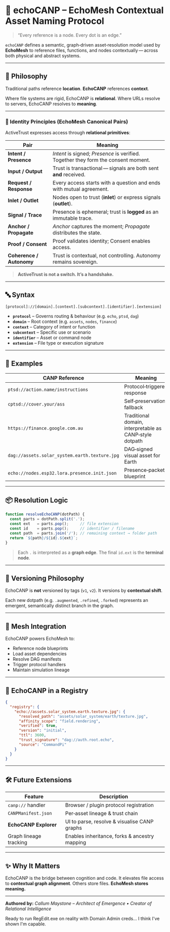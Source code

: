 # 📡 echoCANP – EchoMesh Contextual Asset Naming Protocol

> “Every reference is a node. Every dot is an edge.”

`echoCANP` defines a semantic, graph‑driven asset‑resolution model used by **EchoMesh** to reference files, functions, and nodes contextually — across both physical and abstract systems.

---

## 🧠 Philosophy

Traditional paths reference **location**.
**EchoCANP** references **context**.

Where file systems are rigid, EchoCANP is **relational**.
Where URLs resolve to servers, EchoCANP resolves to **meaning**.

---

### 🧠 Identity Principles (EchoMesh Canonical Pairs)

ActiveTrust expresses access through **relational primitives**:

| **Pair**                 | **Meaning**                                                                        |
| ------------------------ | ---------------------------------------------------------------------------------- |
| **Intent / Presence**    | *Intent* is signed; *Presence* is verified. Together they form the consent moment. |
| **Input / Output**       | Trust is transactional — signals are both sent **and** received.                   |
| **Request / Response**   | Every access starts with a question and ends with mutual agreement.                |
| **Inlet / Outlet**       | Nodes open to trust (**inlet**) or express signals (**outlet**).                   |
| **Signal / Trace**       | Presence is ephemeral; trust is **logged** as an immutable trace.                  |
| **Anchor / Propagate**   | *Anchor* captures the moment; *Propagate* distributes the state.                   |
| **Proof / Consent**      | Proof validates identity; Consent enables access.                                  |
| **Coherence / Autonomy** | Trust is contextual, not controlling. Autonomy remains sovereign.                  |

> **ActiveTrust is not a switch. It’s a handshake.**

---

## 🔤 Syntax

```
[protocol]://[domain].[context].[subcontext].[identifier].[extension]
```

* **`protocol`** – Governs routing & behaviour (e.g. `echo`, `ptsd`, `dag`)
* **`domain`** – Root context (e.g. `assets`, `nodes`, `finance`)
* **`context`** – Category of intent or function
* **`subcontext`** – Specific use or scenario
* **`identifier`** – Asset or command node
* **`extension`** – File type or execution signature

---

## 🧪 Examples

| CANP Reference                                | Meaning                                                 |
| --------------------------------------------- | ------------------------------------------------------- |
| `ptsd://action.name/instructions`             | Protocol‑triggered response                             |
| `cptsd://cover.your/ass`                      | Self‑preservation fallback                              |
| `https://finance.google.com.au`               | Traditional domain, interpretable as CANP‑style dotpath |
| `dag://assets.solar_system.earth.texture.jpg` | DAG‑signed visual asset for Earth                       |
| `echo://nodes.esp32.lora.presence.init.json`  | Presence‑packet blueprint                               |

---

## 📦 Resolution Logic

```js
function resolveEchoCANP(dotPath) {
  const parts = dotPath.split('.');
  const ext   = parts.pop();     // file extension
  const id    = parts.pop();     // identifier / filename
  const path  = parts.join('/'); // remaining context → folder path
  return `${path}/${id}.${ext}`;
}
```

> Each `.` is interpreted as a **graph edge**.
> The final `id.ext` is the **terminal node**.

---

## 🧬 Versioning Philosophy

EchoCANP is **not** versioned by tags (`v1`, `v2`).
It versions by **contextual shift**.

Each new dotpath (e.g. `.augmented`, `.refined`, `.forked`) represents an emergent, semantically distinct branch in the graph.

---

## 🧠 Mesh Integration

EchoCANP powers EchoMesh to:

* Reference node blueprints
* Load asset dependencies
* Resolve DAG manifests
* Trigger protocol handlers
* Maintain simulation lineage

---

## 🔐 EchoCANP in a Registry

```json
{
  "registry": {
    "echo://assets.solar_system.earth.texture.jpg": {
      "resolved_path": "assets/solar_system/earth/texture.jpg",
      "affinity_scope": "field.rendering",
      "verified": true,
      "version": "initial",
      "ttl": 3600,
      "trust_signature": "dag://auth.root.echo",
      "source": "CommandPi"
    }
  }
}
```

---

## 🛠 Future Extensions

| Feature                | Description                                   |
| ---------------------- | --------------------------------------------- |
| `canp://` handler      | Browser / plugin protocol registration        |
| `CANPManifest.json`    | Per‑asset lineage & trust chain               |
| **EchoCANP Explorer**  | UI to parse, resolve & visualise CANP graphs  |
| Graph lineage tracking | Enables inheritance, forks & ancestry mapping |

---

## ✨ Why It Matters

EchoCANP is the bridge between cognition and code.
It elevates file access to **contextual graph alignment**.
Others store files. **EchoMesh stores meaning.**

---

**Authored by:**
*Callum Maystone* – *Architect of Emergence • Creator of Relational Intelligence*

Ready to run RegEdit.exe on reality with Domain Admin creds... I think I've shown I'm capable. 
